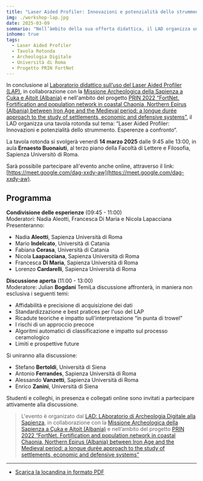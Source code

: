 ```yaml
---
title: "Laser Aided Profiler: Innovazioni e potenzialità dello strummento. Esperenze a confronto [Tavola Rotonda]"
img: ./workshop-lap.jpg
date: 2025-03-09
sommario: "Nell’àmbito della sua offerta didattica, il LAD organizza uuna tavola rotonda sul tema: “Laser Aided Profiler: Innovazioni e potenzialità dello strummento. Esperenze a confronto“"
inhome: true
tags:
  - Laser Aided Profiler
  - Tavola Rotonda
  - Archeologia Digitale
  - Università di Roma
  - Progetto PRIN FortNet
---
```


In conclusione al [Laboratorio didattico sull’uso del Laser Aided Profiler (LAP)](../2025-01-17-laboratorio-didattico-lap/), in collaborazione con la [Missione Archeologica della Sapienza a Çuka e Ajtoit (Albania)](../../ricerca/missione-archeologica-sapienza-a-cuka-e-ajtoit-albania/) e nell'ambito del progetto [PRIN 2022 “FortNet. Fortification and population network in coastal Chaonia, Northern Epirus (Albania) between Iron Age and the Medieval period: a longue durée approach to the study of settlements, economic and defensive systems”](../../ricerca/fortnet-project-prin-2022/), il LAD organizza una tavola rotonda sul tema: “Laser Aided Profiler: Innovazioni e potenzialità dello strummento. Esperenze a confronto“.

La tavola rotonda si svolgerà venerdì **14 marzo 2025** dalle 9:45 alle 13:00, in aula **Ernaesto Buonaiuti**, al terzo piano della Facoltà di Lettere e Filosofia, Sapienza Universitò di Roma.

Sarà possibile partecipare all'evento anche online, attraverso il link: [https://meet.google.com/dag-xxdy-aw](https://meet.google.com/dag-xxdy-aw).


## Programma

**Condivisione delle esperienze** (09:45 - 11:00)  
Moderatori: Nadia Aleotti, Francesca Di Maria e Nicola Lapacciana
Presenteranno: 
- Nadia **Aleotti**, Sapienza Università di Roma
- Mario **Indelcato**, Università di Catania
- Fabiana **Cerasa**, Università di Catania
- Nicola **Laapacciana**, Sapienza Università di Roma
- Francesca **Di Maria**, Sapienza Università di Roma
- Lorenzo **Cardarelli**, Sapienza Università di Roma

**Discussione aperta** (11:00 - 13:00)  
Moderatore: Julian **Bogdani**
TemiLa discussione affronterà, in maniera non esclusiva i seguenti temi:
- Affidabilità e precisione di acquisizione dei dati
- Standardizzazione e best pratices per l'uso del LAP
- Ricadute teoriche e impatto sull'interpretazione “in punta di trowel”
- I rischi di un approccio precoce
- Algoritmi automatici di classificazione e impatto sul processo ceramologico
- Limiti e prospettive future

Si uniranno alla discussione:
- Stefano **Bertoldi**, Università di Siena 
- Antonio **Ferrandes**, Sapienza Università di Roma
- Alessando **Vanzetti**, Sapienza Università di Roma
- Enrico **Zanini**, Università di Siena

Studenti e colleghi, in presenza e collegati online sono invitati a partecipare attivamente alla discussione.

> L'evento è organizato dal [LAD: LAboratorio di Archeologia Digitale alla Sapienza](../../), in collaborazione con la [Missione Archeologica della Sapienza a Çuka e Ajtoit (Albania)](../../ricerca/missione-archeologica-sapienza-a-cuka-e-ajtoit-albania/) e nell’ambito del progetto [PRIN 2022 “FortNet. Fortification and population network in coastal Chaonia, Northern Epirus (Albania) between Iron Age and the Medieval period: a longue durée approach to the study of settlements, economic and defensive systems”](../../ricerca/fortnet-project-prin-2022/)

---

- [Scarica la locandina in formato PDF](./workshop-lap.pdf)